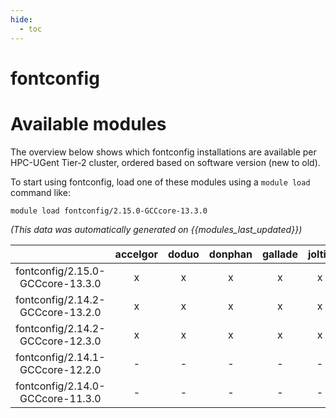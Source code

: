 ```yaml
---
hide:
  - toc
---
```


fontconfig
==========

# Available modules


The overview below shows which fontconfig installations are available per HPC-UGent Tier-2 cluster, ordered based on software version (new to old).

To start using fontconfig, load one of these modules using a `module load` command like:

```shell
module load fontconfig/2.15.0-GCCcore-13.3.0
```

*(This data was automatically generated on {{modules_last_updated}})*  

| |accelgor|doduo|donphan|gallade|joltik|shinx|
| :---: | :---: | :---: | :---: | :---: | :---: | :---: |
|fontconfig/2.15.0-GCCcore-13.3.0|x|x|x|x|x|x|
|fontconfig/2.14.2-GCCcore-13.2.0|x|x|x|x|x|x|
|fontconfig/2.14.2-GCCcore-12.3.0|x|x|x|x|x|x|
|fontconfig/2.14.1-GCCcore-12.2.0|-|-|-|-|-|x|
|fontconfig/2.14.0-GCCcore-11.3.0|-|-|-|-|-|x|
